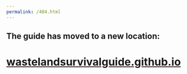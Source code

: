 ```yaml
---
permalink: /404.html
---
```







## The guide has moved to a new location:
# [wastelandsurvivalguide.github.io](https://wastelandsurvivalguide.github.io)
